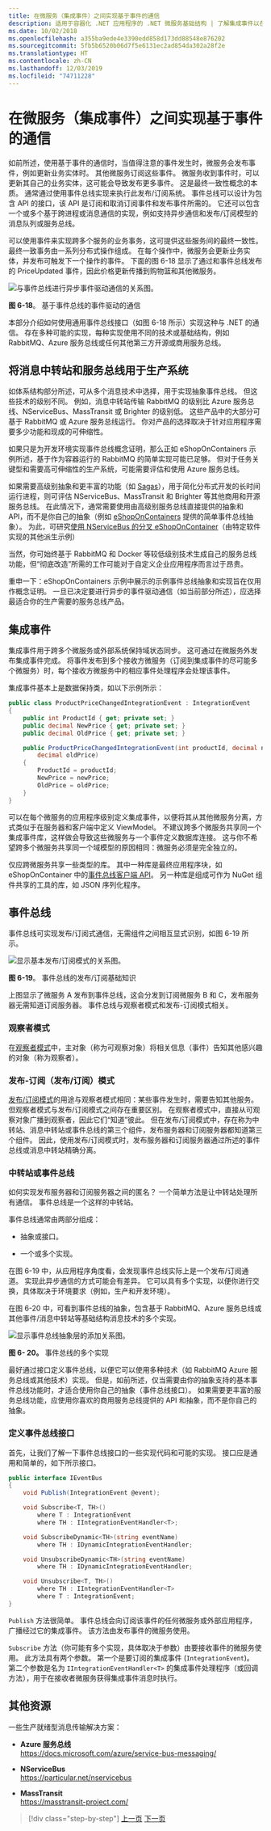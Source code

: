 ```yaml
---
title: 在微服务（集成事件）之间实现基于事件的通信
description: 适用于容器化 .NET 应用程序的 .NET 微服务基础结构 | 了解集成事件以在微服务之间实现基于事件的通信。
ms.date: 10/02/2018
ms.openlocfilehash: a355ba9ede4e3390edd858d173dd88548e876202
ms.sourcegitcommit: 5fb5b6520b06d7f5e6131ec2ad854da302a28f2e
ms.translationtype: HT
ms.contentlocale: zh-CN
ms.lasthandoff: 12/03/2019
ms.locfileid: "74711228"
---
```

# <a name="implementing-event-based-communication-between-microservices-integration-events"></a>在微服务（集成事件）之间实现基于事件的通信

如前所述，使用基于事件的通信时，当值得注意的事件发生时，微服务会发布事件，例如更新业务实体时。 其他微服务订阅这些事件。 微服务收到事件时，可以更新其自己的业务实体，这可能会导致发布更多事件。 这是最终一致性概念的本质。 通常通过使用事件总线实现来执行此发布/订阅系统。 事件总线可以设计为包含 API 的接口，该 API 是订阅和取消订阅事件和发布事件所需的。 它还可以包含一个或多个基于跨进程或消息通信的实现，例如支持异步通信和发布/订阅模型的消息队列或服务总线。

可以使用事件来实现跨多个服务的业务事务，这可提供这些服务间的最终一致性。 最终一致事务由一系列分布式操作组成。 在每个操作中，微服务会更新业务实体，并发布可触发下一个操作的事件。 下面的图 6-18 显示了通过和事件总线发布的 PriceUpdated 事件，因此价格更新传播到购物篮和其他微服务。

![与事件总线进行异步事件驱动通信的关系图。](./media/integration-event-based-microservice-communications/event-driven-communication.png)

**图 6-18**。 基于事件总线的事件驱动的通信

本部分介绍如何使用通用事件总线接口（如图 6-18 所示）实现这种与 .NET 的通信。 存在多种可能的实现，每种实现使用不同的技术或基础结构，例如 RabbitMQ、Azure 服务总线或任何其他第三方开源或商用服务总线。

## <a name="using-message-brokers-and-services-buses-for-production-systems"></a>将消息中转站和服务总线用于生产系统

如体系结构部分所述，可从多个消息技术中选择，用于实现抽象事件总线。 但这些技术的级别不同。 例如，消息中转站传输 RabbitMQ 的级别比 Azure 服务总线、NServiceBus、MassTransit 或 Brighter 的级别低。 这些产品中的大部分可基于 RabbitMQ 或 Azure 服务总线运行。 你对产品的选择取决于针对应用程序需要多少功能和现成的可伸缩性。

如果只是为开发环境实现事件总线概念证明，那么正如 eShopOnContainers 示例所述，基于作为容器运行的 RabbitMQ 的简单实现可能已足够。 但对于任务关键型和需要高可伸缩性的生产系统，可能需要评估和使用 Azure 服务总线。

如果需要高级别抽象和更丰富的功能（如 [Sagas](https://docs.particular.net/nservicebus/sagas/)），用于简化分布式开发的长时间运行进程，则可评估 NServiceBus、MassTransit 和 Brighter 等其他商用和开源服务总线。 在此情况下，通常需要使用由高级别服务总线直接提供的抽象和 API，而不是你自己的抽象（例如 [eShopOnContainers](https://github.com/dotnet-architecture/eShopOnContainers/blob/dev/src/BuildingBlocks/EventBus/EventBus/Abstractions/IEventBus.cs) 提供的简单事件总线抽象）。 为此，可研究[使用 NServiceBus 的分叉 eShopOnContainer](https://go.particular.net/eShopOnContainers)（由特定软件实现的其他派生示例）

当然，你可始终基于 RabbitMQ 和 Docker 等较低级别技术生成自己的服务总线功能，但“彻底改造”所需的工作可能对于自定义企业应用程序而言过于昂贵。

重申一下：eShopOnContainers 示例中展示的示例事件总线抽象和实现旨在仅用作概念证明。 一旦已决定要进行异步的事件驱动通信（如当前部分所述），应选择最适合你的生产需要的服务总线产品。

## <a name="integration-events"></a>集成事件

集成事件用于跨多个微服务或外部系统保持域状态同步。 这可通过在微服务外发布集成事件完成。 将事件发布到多个接收方微服务（订阅到集成事件的尽可能多个微服务）时，每个接收方微服务中的相应事件处理程序会处理该事件。

集成事件基本上是数据保持类，如以下示例所示：

```csharp
public class ProductPriceChangedIntegrationEvent : IntegrationEvent
{
    public int ProductId { get; private set; }
    public decimal NewPrice { get; private set; }
    public decimal OldPrice { get; private set; }

    public ProductPriceChangedIntegrationEvent(int productId, decimal newPrice,
        decimal oldPrice)
    {
        ProductId = productId;
        NewPrice = newPrice;
        OldPrice = oldPrice;
    }
}
```

可以在每个微服务的应用程序级别定义集成事件，以便将其从其他微服务分离，方式类似于在服务器和客户端中定义 ViewModel。 不建议跨多个微服务共享同一个集成事件库，这样做会导致这些微服务与一个事件定义数据库连接。 这与你不希望跨多个微服务共享同一个域模型的原因相同：微服务必须是完全独立的。

仅应跨微服务共享一些类型的库。 其中一种库是最终应用程序块，如 eShopOnContainer 中的[事件总线客户端 API](https://github.com/dotnet-architecture/eShopOnContainers/tree/master/src/BuildingBlocks/EventBus)。 另一种库是组成可作为 NuGet 组件共享的工具的库，如 JSON 序列化程序。

## <a name="the-event-bus"></a>事件总线

事件总线可实现发布/订阅式通信，无需组件之间相互显式识别，如图 6-19 所示。

![显示基本发布/订阅模式的关系图。](./media/integration-event-based-microservice-communications/publish-subscribe-basics.png)

**图 6-19**。 事件总线的发布/订阅基础知识

上图显示了微服务 A 发布到事件总线，这会分发到订阅微服务 B 和 C，发布服务器无需知道订阅服务器。 事件总线与观察者模式和发布-订阅模式相关。

### <a name="observer-pattern"></a>观察者模式

在[观察者模式](https://en.wikipedia.org/wiki/Observer_pattern)中，主对象（称为可观察对象）将相关信息（事件）告知其他感兴趣的对象（称为观察者）。

### <a name="publishsubscribe-pubsub-pattern"></a>发布-订阅（发布/订阅）模式

[发布/订阅模式](https://docs.microsoft.com/previous-versions/msp-n-p/ff649664(v=pandp.10))的用途与观察者模式相同：某些事件发生时，需要告知其他服务。 但观察者模式与发布/订阅模式之间存在重要区别。 在观察者模式中，直接从可观察对象广播到观察者，因此它们“知道”彼此。 但在发布/订阅模式中，存在称为中转站、消息中转站或事件总线的第三个组件，发布服务器和订阅服务器都知道第三个组件。 因此，使用发布/订阅模式时，发布服务器和订阅服务器通过所述的事件总线或消息中转站精确分离。

### <a name="the-middleman-or-event-bus"></a>中转站或事件总线

如何实现发布服务器和订阅服务器之间的匿名？ 一个简单方法是让中转站处理所有通信。 事件总线是一个这样的中转站。

事件总线通常由两部分组成：

- 抽象或接口。

- 一个或多个实现。

在图 6-19 中，从应用程序角度看，会发现事件总线实际上是一个发布/订阅通道。 实现此异步通信的方式可能会有差异。 它可以具有多个实现，以便你进行交换，具体取决于环境要求（例如，生产和开发环境）。

在图 6-20 中，可看到事件总线的抽象，包含基于 RabbitMQ、Azure 服务总线或其他事件/消息中转站等基础结构消息技术的多个实现。

![显示事件总线抽象层的添加关系图。](./media/integration-event-based-microservice-communications/multiple-implementations-event-bus.png)

**图 6- 20。** 事件总线的多个实现

最好通过接口定义事件总线，以便它可以使用多种技术（如 RabbitMQ Azure 服务总线或其他技术）实现。 但是，如前所述，仅当需要由你的抽象支持的基本事件总线功能时，才适合使用你自己的抽象（事件总线接口）。 如果需要更丰富的服务总线功能，应使用你喜欢的商用服务总线提供的 API 和抽象，而不是你自己的抽象。

### <a name="defining-an-event-bus-interface"></a>定义事件总线接口

首先，让我们了解一下事件总线接口的一些实现代码和可能的实现。 接口应是通用和简单的，如下所示接口。

```csharp
public interface IEventBus
{
    void Publish(IntegrationEvent @event);

    void Subscribe<T, TH>()
        where T : IntegrationEvent
        where TH : IIntegrationEventHandler<T>;

    void SubscribeDynamic<TH>(string eventName)
        where TH : IDynamicIntegrationEventHandler;

    void UnsubscribeDynamic<TH>(string eventName)
        where TH : IDynamicIntegrationEventHandler;

    void Unsubscribe<T, TH>()
        where TH : IIntegrationEventHandler<T>
        where T : IntegrationEvent;
}
```

`Publish` 方法很简单。 事件总线会向订阅该事件的任何微服务或外部应用程序，广播经过它的集成事件。 该方法由发布事件的微服务使用。

`Subscribe` 方法（你可能有多个实现，具体取决于参数）由要接收事件的微服务使用。 此方法具有两个参数。 第一个是要订阅的集成事件 (`IntegrationEvent`)。 第二个参数是名为 `IIntegrationEventHandler<T>` 的集成事件处理程序（或回调方法），用于在接收者微服务获得集成事件消息时执行。

## <a name="additional-resources"></a>其他资源

一些生产就绪型消息传输解决方案：

- **Azure 服务总线** \
  <https://docs.microsoft.com/azure/service-bus-messaging/>
  
- **NServiceBus** \
  <https://particular.net/nservicebus>
  
- **MassTransit** \
  <https://masstransit-project.com/>

> [!div class="step-by-step"]
> [上一页](database-server-container.md)
> [下一页](rabbitmq-event-bus-development-test-environment.md)
